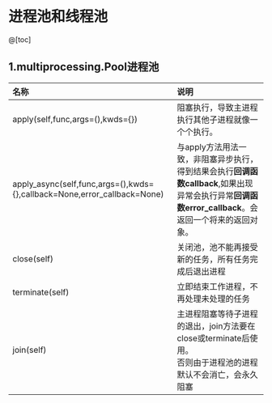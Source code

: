 # 进程池和线程池

@[toc]

## 1.multiprocessing.Pool进程池

|名称|说明|
|:----|:----|
apply(self,func,args=(),kwds={})|阻塞执行，导致主进程执行其他子进程就像一个个执行。
apply_async(self,func,args=(),kwds={},callback=None,error_callback=None)|与apply方法用法一致，非阻塞异步执行，得到结果会执行**回调函数callback**,如果出现异常会执行异常**回调函数error_callback**。会返回一个将来的返回对象。
close(self)|关闭池，池不能再接受新的任务，所有任务完成后退出进程
terminate(self)|立即结束工作进程，不再处理未处理的任务
join(self)|主进程阻塞等待子进程的退出，join方法要在close或terminate后使用。<br/>否则由于进程池的进程默认不会消亡，会永久阻塞











